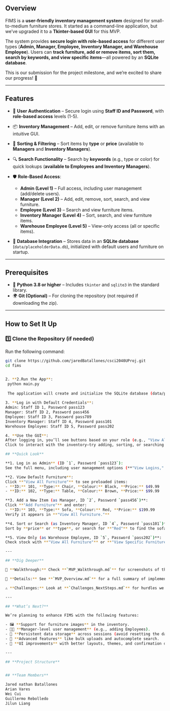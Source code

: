 ## **Overview**
FIMS is a **user-friendly inventory management system** designed for small-to-medium furniture stores. It started as a command-line application, but we’ve upgraded it to a **Tkinter-based GUI** for this MVP.  

The system provides **secure login with role-based access** for different user types (**Admin, Manager, Employee, Inventory Manager, and Warehouse Employee**). Users can **track furniture, add or remove items, sort them, search by keywords, and view specific items**—all powered by an **SQLite database**.  

This is our submission for the project milestone, and we’re excited to share our progress! 🚀  

---

## **Features**
- 🔐 **User Authentication** – Secure login using **Staff ID and Password**, with **role-based access** levels (1-5).  
- 📦 **Inventory Management** – Add, edit, or remove furniture items with an intuitive GUI.  
- 🔄 **Sorting & Filtering** – Sort items by **type** or **price** (available to **Managers** and **Inventory Managers**).  
- 🔍 **Search Functionality** – Search by **keywords** (e.g., type or color) for quick lookups (**available to Employees and Inventory Managers**).  
- 🛡️ **Role-Based Access**:  

  - **Admin (Level 1)** – Full access, including user management (add/delete users).  
  - **Manager (Level 2)** – Add, edit, remove, sort, search, and view furniture.  
  - **Employee (Level 3)** – Search and view furniture items.  
  - **Inventory Manager (Level 4)** – Sort, search, and view furniture items.  
  - **Warehouse Employee (Level 5)** – View-only access (all or specific items).  

- 💾 **Database Integration** – Stores data in an **SQLite database** (`data/placeholderData.db`), initialized with default users and furniture on startup.  

---

## **Prerequisites**
- 🐍 **Python 3.8 or higher** – Includes `tkinter` and `sqlite3` in the standard library.  
- 🌍 **Git (Optional)** – For cloning the repository (not required if downloading the zip).  

---

## **How to Set It Up**
### **1️⃣ Clone the Repository (if needed)**
Run the following command:  
```bash
git clone https://github.com/jaredBatallones/csci2040UProj.git
cd fims


2. **2.Run the App**:
 python main.py
 
 The application will create and initialize the SQLite database (data/placeholderData.db) with default users and furniture items.
 
3. **Log in with Default Credentials**:
Admin: Staff ID 1, Password pass123
Manager: Staff ID 2, Password pass456
Employee: Staff ID 3, Password pass789
Inventory Manager: Staff ID 4, Password pass101
Warehouse Employee: Staff ID 5, Password pass202

4. **Use the GUI**:
After logging in, you’ll see buttons based on your role (e.g., "View All Furniture," "Add Furniture").
Click to interact with the inventory—try adding, sorting, or searching for items!

## **Quick Look**

**1. Log in as Admin** (ID `1`, Password `pass123`):  
See the full menu, including user management options (**"View Logins," "Add Login," "Delete Login"**).

**2. View Default Furniture**:  
Click **"View All Furniture"** to see preloaded items:  
- **ID:** 101, **Type:** Chair, **Colour:** Black, **Price:** $49.99  
- **ID:** 102, **Type:** Table, **Colour:** Brown, **Price:** $99.99  

**3. Add a New Item (as Manager, ID `2`, Password `pass456`)**:  
Click **"Add Furniture"** and enter:  
- **ID:** 103, **Type:** Sofa, **Colour:** Red, **Price:** $199.99  
Verify it appears in **"View All Furniture."**

**4. Sort or Search (as Inventory Manager, ID `4`, Password `pass101`)**:  
Sort by **price** or **type**, or search for **"Red"** to find the sofa.

**5. View Only (as Warehouse Employee, ID `5`, Password `pass202`)**:  
Check stock with **"View All Furniture"** or **"View Specific Furniture"** (e.g., ID `101`).

---

## **Dig Deeper**

📸 **Walkthrough:** Check **`MVP_Walkthrough.md`** for screenshots of the GUI in action across different roles.  

📖 **Details:** See **`MVP_Overview.md`** for a full summary of implemented user stories and gaps.  

⚠️ **Challenges:** Look at **`Challenges_NextSteps.md`** for hurdles we faced and future plans.  

---

## **What’s Next?**

We’re planning to enhance FIMS with the following features:

- 🖼️ **Support for furniture images** in the inventory.  
- 🧑‍💼 **Manager-level user management** (e.g., adding Employees).  
- 💾 **Persistent data storage** across sessions (avoid resetting the database).  
- 🔧 **Advanced features** like bulk uploads and autocomplete search.  
- 🎨 **UI improvements** with better layouts, themes, and confirmation dialogs.  

---

## **Project Structure**


## **Team Members**

Jared nathan Batallones
Arian Vares
Wei Cui
Guillermo Rebolledo
Jilun Liang

